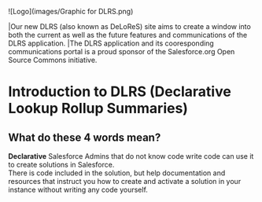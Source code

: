 ![Logo](images/Graphic for DLRS.png)

|Our new DLRS (also known as DeLoReS) site aims to create a window into both the current as well as the future features and communications of the DLRS application. 
|The DLRS application and its cooresponding communications portal is a proud sponsor of the Salesforce.org Open Source Commons initiative.

# Introduction to DLRS (Declarative Lookup Rollup Summaries)

## What do these 4 words mean?

**Declarative** Salesforce Admins that do not know code write code can use it to create solutions in Salesforce.  
There is code included in the solution, but help documentation and resources that instruct you how to create and activate a solution in your instance without writing any code yourself.


